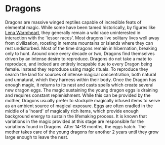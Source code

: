 # Dragons
Dragons are massive winged reptiles capable of incredible feats of elemental magic. While some have been tamed historically, by figures like [Lena Warmheart](../people/individuals/lean_warmheart.md), they generally remain a wild race uninterested in interaction with the 'lesser races'. Most dragons live solitary lives well away from civilization, roosting in remote mountains or islands where they can rest undisturbed. Most of the time dragons remain in hibernation, breaking only to hunt. Around once every decade or two, Dragons find themselves driven by an intense desire to reproduce. Dragons do not take a mate to reproduce, and indeed are entirely incapable due to every Dragon being female. Instead they reproduce using magic rituals. To reproduce they search the land for sources of intense magical concentration, both natural and unnatural, which they harness within their body. Once the Dragon has enough magic, it returns to its nest and casts spells which create several new dragon eggs. The magic sustaining the young dragon eggs is draining and requires constant replenishment. While this can be provided by the mother, Dragons usually prefer to stockpile magically infused items to serve as an ambient source of magical exposure. Eggs are often cradled in the middle of a 'hoard' of magically rich items, which provide enough background energy to sustain the lifemaking process. It is known that variations in the magic provided at this stage are responsible for the variations found in Dragons. After 14-18 months, the eggs hatch. The mother takes care of the young dragons for another 2 years until they grow large enough to leave the nest.
